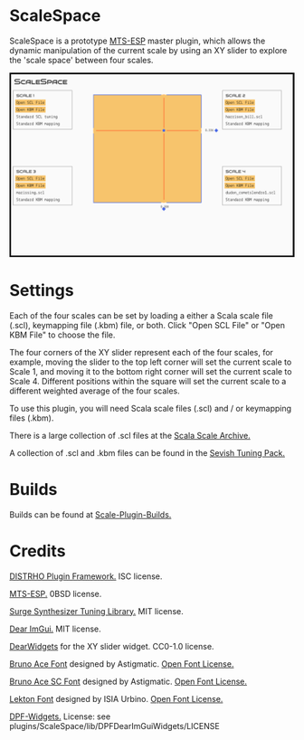 # ScaleSpace

ScaleSpace is a prototype [MTS-ESP](https://github.com/ODDSound/MTS-ESP) master plugin, which allows the dynamic manipulation of the current scale by using an XY slider to explore the 'scale space' between four scales.

![ScaleSpace](https://raw.githubusercontent.com/eventual-recluse/ScaleSpace/main/plugins/ScaleSpace/ScaleSpace_screenshot.png "ScaleSpace")<br/>

# Settings

Each of the four scales can be set by loading a either a Scala scale file (.scl), keymapping file (.kbm) file, or both. Click "Open SCL File" or "Open KBM File" to choose the file.

The four corners of the XY slider represent each of the four scales, for example, moving the slider to the top left corner will set the current scale to Scale 1, and moving it to the bottom right corner will set the current scale to Scale 4. Different positions within the square will set the current scale to a different weighted average of the four scales.

To use this plugin, you will need Scala scale files (.scl) and / or keymapping files (.kbm).

There is a large collection of .scl files at the [Scala Scale Archive.](https://huygens-fokker.org/microtonality/scales.html)

A collection of .scl and .kbm files can be found in the [Sevish Tuning Pack.](https://sevish.com/music-resources/#tuning-files)

# Builds
Builds can be found at [Scale-Plugin-Builds.](https://github.com/eventual-recluse/Scale-Plugin-Builds)

# Credits
[DISTRHO Plugin Framework.](https://github.com/DISTRHO/DPF) ISC license.

[MTS-ESP.](https://github.com/ODDSound/MTS-ESP) 0BSD license.

[Surge Synthesizer Tuning Library.](https://github.com/surge-synthesizer/tuning-library) MIT license.

[Dear ImGui.](https://github.com/ocornut/imgui) MIT license.

[DearWidgets](https://github.com/soufianekhiat/DearWidgets) for the XY slider widget. CC0-1.0 license.

[Bruno Ace Font](https://fonts.google.com/specimen/Bruno+Ace) designed by Astigmatic. [Open Font License.](https://scripts.sil.org/cms/scripts/page.php?site_id=nrsi&id=OFL)

[Bruno Ace SC Font](https://fonts.google.com/specimen/Bruno+Ace+SC) designed by Astigmatic. [Open Font License.](https://scripts.sil.org/cms/scripts/page.php?site_id=nrsi&id=OFL)

[Lekton Font](https://fonts.google.com/specimen/Lekton) designed by ISIA Urbino. [Open Font License.](https://scripts.sil.org/cms/scripts/page.php?site_id=nrsi&id=OFL)

[DPF-Widgets.](https://github.com/DISTRHO/DPF-Widgets) License: see plugins/ScaleSpace/lib/DPFDearImGuiWidgets/LICENSE
